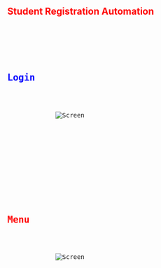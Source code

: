 <h2 style="color:red;">Student Registration Automation</h2>

<pre>
    <div class="container">
        <div class="block two first">
            <h2 style="color:blue;">Login</h2>
            <div class="wrap">
             <img alt="Screen" title="Screen" src="https://user-images.githubusercontent.com/29856507/38778825-d7c17e0a-40c7-11e8-8efa-b2ec18360111.png" >
            </div>
        </div>
    </div>
</pre>

<pre>
    <div class="container">
        <div class="block two first">
            <h2 style="color:red;">Menu</h2>
            <div class="wrap">
             <img alt="Screen" title="Screen" src="https://user-images.githubusercontent.com/29856507/38778960-1590252c-40ca-11e8-9a7b-d6afb1e09da5.png" >
            </div>
        </div>
    </div>
</pre>
